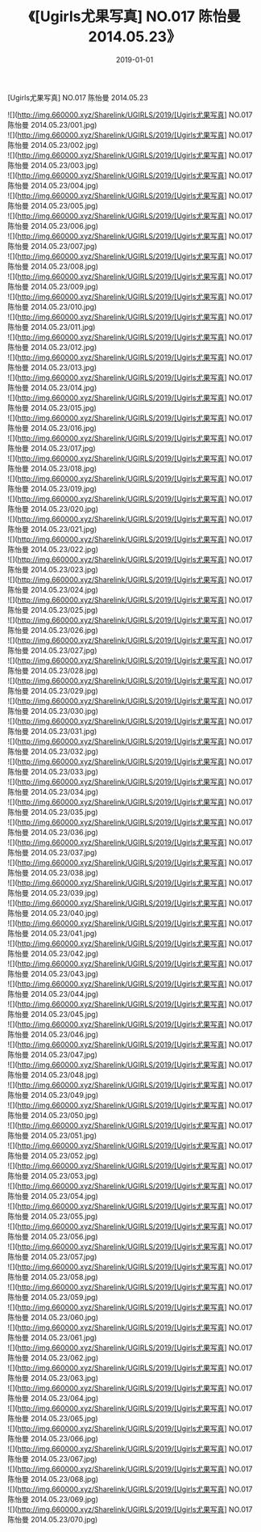 ﻿---
layout: post
title:  《[Ugirls尤果写真] NO.017 陈怡曼 2014.05.23》
date:   2019-01-01
img: http://img.660000.xyz/Sharelink/UGIRLS/2019/[Ugirls尤果写真] NO.017 陈怡曼 2014.05.23/000.jpg
categories: [美女, 清纯, 唯美]
---

[Ugirls尤果写真] NO.017 陈怡曼 2014.05.23

 ![](http://img.660000.xyz/Sharelink/UGIRLS/2019/[Ugirls尤果写真] NO.017 陈怡曼 2014.05.23/001.jpg) <br>![](http://img.660000.xyz/Sharelink/UGIRLS/2019/[Ugirls尤果写真] NO.017 陈怡曼 2014.05.23/002.jpg) <br>![](http://img.660000.xyz/Sharelink/UGIRLS/2019/[Ugirls尤果写真] NO.017 陈怡曼 2014.05.23/003.jpg) <br>![](http://img.660000.xyz/Sharelink/UGIRLS/2019/[Ugirls尤果写真] NO.017 陈怡曼 2014.05.23/004.jpg) <br>![](http://img.660000.xyz/Sharelink/UGIRLS/2019/[Ugirls尤果写真] NO.017 陈怡曼 2014.05.23/005.jpg) <br>![](http://img.660000.xyz/Sharelink/UGIRLS/2019/[Ugirls尤果写真] NO.017 陈怡曼 2014.05.23/006.jpg) <br>![](http://img.660000.xyz/Sharelink/UGIRLS/2019/[Ugirls尤果写真] NO.017 陈怡曼 2014.05.23/007.jpg) <br>![](http://img.660000.xyz/Sharelink/UGIRLS/2019/[Ugirls尤果写真] NO.017 陈怡曼 2014.05.23/008.jpg) <br>![](http://img.660000.xyz/Sharelink/UGIRLS/2019/[Ugirls尤果写真] NO.017 陈怡曼 2014.05.23/009.jpg) <br>![](http://img.660000.xyz/Sharelink/UGIRLS/2019/[Ugirls尤果写真] NO.017 陈怡曼 2014.05.23/010.jpg) <br>![](http://img.660000.xyz/Sharelink/UGIRLS/2019/[Ugirls尤果写真] NO.017 陈怡曼 2014.05.23/011.jpg) <br>![](http://img.660000.xyz/Sharelink/UGIRLS/2019/[Ugirls尤果写真] NO.017 陈怡曼 2014.05.23/012.jpg) <br>![](http://img.660000.xyz/Sharelink/UGIRLS/2019/[Ugirls尤果写真] NO.017 陈怡曼 2014.05.23/013.jpg) <br>![](http://img.660000.xyz/Sharelink/UGIRLS/2019/[Ugirls尤果写真] NO.017 陈怡曼 2014.05.23/014.jpg) <br>![](http://img.660000.xyz/Sharelink/UGIRLS/2019/[Ugirls尤果写真] NO.017 陈怡曼 2014.05.23/015.jpg) <br>![](http://img.660000.xyz/Sharelink/UGIRLS/2019/[Ugirls尤果写真] NO.017 陈怡曼 2014.05.23/016.jpg) <br>![](http://img.660000.xyz/Sharelink/UGIRLS/2019/[Ugirls尤果写真] NO.017 陈怡曼 2014.05.23/017.jpg) <br>![](http://img.660000.xyz/Sharelink/UGIRLS/2019/[Ugirls尤果写真] NO.017 陈怡曼 2014.05.23/018.jpg) <br>![](http://img.660000.xyz/Sharelink/UGIRLS/2019/[Ugirls尤果写真] NO.017 陈怡曼 2014.05.23/019.jpg) <br>![](http://img.660000.xyz/Sharelink/UGIRLS/2019/[Ugirls尤果写真] NO.017 陈怡曼 2014.05.23/020.jpg) <br>![](http://img.660000.xyz/Sharelink/UGIRLS/2019/[Ugirls尤果写真] NO.017 陈怡曼 2014.05.23/021.jpg) <br>![](http://img.660000.xyz/Sharelink/UGIRLS/2019/[Ugirls尤果写真] NO.017 陈怡曼 2014.05.23/022.jpg) <br>![](http://img.660000.xyz/Sharelink/UGIRLS/2019/[Ugirls尤果写真] NO.017 陈怡曼 2014.05.23/023.jpg) <br>![](http://img.660000.xyz/Sharelink/UGIRLS/2019/[Ugirls尤果写真] NO.017 陈怡曼 2014.05.23/024.jpg) <br>![](http://img.660000.xyz/Sharelink/UGIRLS/2019/[Ugirls尤果写真] NO.017 陈怡曼 2014.05.23/025.jpg) <br>![](http://img.660000.xyz/Sharelink/UGIRLS/2019/[Ugirls尤果写真] NO.017 陈怡曼 2014.05.23/026.jpg) <br>![](http://img.660000.xyz/Sharelink/UGIRLS/2019/[Ugirls尤果写真] NO.017 陈怡曼 2014.05.23/027.jpg) <br>![](http://img.660000.xyz/Sharelink/UGIRLS/2019/[Ugirls尤果写真] NO.017 陈怡曼 2014.05.23/028.jpg) <br>![](http://img.660000.xyz/Sharelink/UGIRLS/2019/[Ugirls尤果写真] NO.017 陈怡曼 2014.05.23/029.jpg) <br>![](http://img.660000.xyz/Sharelink/UGIRLS/2019/[Ugirls尤果写真] NO.017 陈怡曼 2014.05.23/030.jpg) <br>![](http://img.660000.xyz/Sharelink/UGIRLS/2019/[Ugirls尤果写真] NO.017 陈怡曼 2014.05.23/031.jpg) <br>![](http://img.660000.xyz/Sharelink/UGIRLS/2019/[Ugirls尤果写真] NO.017 陈怡曼 2014.05.23/032.jpg) <br>![](http://img.660000.xyz/Sharelink/UGIRLS/2019/[Ugirls尤果写真] NO.017 陈怡曼 2014.05.23/033.jpg) <br>![](http://img.660000.xyz/Sharelink/UGIRLS/2019/[Ugirls尤果写真] NO.017 陈怡曼 2014.05.23/034.jpg) <br>![](http://img.660000.xyz/Sharelink/UGIRLS/2019/[Ugirls尤果写真] NO.017 陈怡曼 2014.05.23/035.jpg) <br>![](http://img.660000.xyz/Sharelink/UGIRLS/2019/[Ugirls尤果写真] NO.017 陈怡曼 2014.05.23/036.jpg) <br>![](http://img.660000.xyz/Sharelink/UGIRLS/2019/[Ugirls尤果写真] NO.017 陈怡曼 2014.05.23/037.jpg) <br>![](http://img.660000.xyz/Sharelink/UGIRLS/2019/[Ugirls尤果写真] NO.017 陈怡曼 2014.05.23/038.jpg) <br>![](http://img.660000.xyz/Sharelink/UGIRLS/2019/[Ugirls尤果写真] NO.017 陈怡曼 2014.05.23/039.jpg) <br>![](http://img.660000.xyz/Sharelink/UGIRLS/2019/[Ugirls尤果写真] NO.017 陈怡曼 2014.05.23/040.jpg) <br>![](http://img.660000.xyz/Sharelink/UGIRLS/2019/[Ugirls尤果写真] NO.017 陈怡曼 2014.05.23/041.jpg) <br>![](http://img.660000.xyz/Sharelink/UGIRLS/2019/[Ugirls尤果写真] NO.017 陈怡曼 2014.05.23/042.jpg) <br>![](http://img.660000.xyz/Sharelink/UGIRLS/2019/[Ugirls尤果写真] NO.017 陈怡曼 2014.05.23/043.jpg) <br>![](http://img.660000.xyz/Sharelink/UGIRLS/2019/[Ugirls尤果写真] NO.017 陈怡曼 2014.05.23/044.jpg) <br>![](http://img.660000.xyz/Sharelink/UGIRLS/2019/[Ugirls尤果写真] NO.017 陈怡曼 2014.05.23/045.jpg) <br>![](http://img.660000.xyz/Sharelink/UGIRLS/2019/[Ugirls尤果写真] NO.017 陈怡曼 2014.05.23/046.jpg) <br>![](http://img.660000.xyz/Sharelink/UGIRLS/2019/[Ugirls尤果写真] NO.017 陈怡曼 2014.05.23/047.jpg) <br>![](http://img.660000.xyz/Sharelink/UGIRLS/2019/[Ugirls尤果写真] NO.017 陈怡曼 2014.05.23/048.jpg) <br>![](http://img.660000.xyz/Sharelink/UGIRLS/2019/[Ugirls尤果写真] NO.017 陈怡曼 2014.05.23/049.jpg) <br>![](http://img.660000.xyz/Sharelink/UGIRLS/2019/[Ugirls尤果写真] NO.017 陈怡曼 2014.05.23/050.jpg) <br>![](http://img.660000.xyz/Sharelink/UGIRLS/2019/[Ugirls尤果写真] NO.017 陈怡曼 2014.05.23/051.jpg) <br>![](http://img.660000.xyz/Sharelink/UGIRLS/2019/[Ugirls尤果写真] NO.017 陈怡曼 2014.05.23/052.jpg) <br>![](http://img.660000.xyz/Sharelink/UGIRLS/2019/[Ugirls尤果写真] NO.017 陈怡曼 2014.05.23/053.jpg) <br>![](http://img.660000.xyz/Sharelink/UGIRLS/2019/[Ugirls尤果写真] NO.017 陈怡曼 2014.05.23/054.jpg) <br>![](http://img.660000.xyz/Sharelink/UGIRLS/2019/[Ugirls尤果写真] NO.017 陈怡曼 2014.05.23/055.jpg) <br>![](http://img.660000.xyz/Sharelink/UGIRLS/2019/[Ugirls尤果写真] NO.017 陈怡曼 2014.05.23/056.jpg) <br>![](http://img.660000.xyz/Sharelink/UGIRLS/2019/[Ugirls尤果写真] NO.017 陈怡曼 2014.05.23/057.jpg) <br>![](http://img.660000.xyz/Sharelink/UGIRLS/2019/[Ugirls尤果写真] NO.017 陈怡曼 2014.05.23/058.jpg) <br>![](http://img.660000.xyz/Sharelink/UGIRLS/2019/[Ugirls尤果写真] NO.017 陈怡曼 2014.05.23/059.jpg) <br>![](http://img.660000.xyz/Sharelink/UGIRLS/2019/[Ugirls尤果写真] NO.017 陈怡曼 2014.05.23/060.jpg) <br>![](http://img.660000.xyz/Sharelink/UGIRLS/2019/[Ugirls尤果写真] NO.017 陈怡曼 2014.05.23/061.jpg) <br>![](http://img.660000.xyz/Sharelink/UGIRLS/2019/[Ugirls尤果写真] NO.017 陈怡曼 2014.05.23/062.jpg) <br>![](http://img.660000.xyz/Sharelink/UGIRLS/2019/[Ugirls尤果写真] NO.017 陈怡曼 2014.05.23/063.jpg) <br>![](http://img.660000.xyz/Sharelink/UGIRLS/2019/[Ugirls尤果写真] NO.017 陈怡曼 2014.05.23/064.jpg) <br>![](http://img.660000.xyz/Sharelink/UGIRLS/2019/[Ugirls尤果写真] NO.017 陈怡曼 2014.05.23/065.jpg) <br>![](http://img.660000.xyz/Sharelink/UGIRLS/2019/[Ugirls尤果写真] NO.017 陈怡曼 2014.05.23/066.jpg) <br>![](http://img.660000.xyz/Sharelink/UGIRLS/2019/[Ugirls尤果写真] NO.017 陈怡曼 2014.05.23/067.jpg) <br>![](http://img.660000.xyz/Sharelink/UGIRLS/2019/[Ugirls尤果写真] NO.017 陈怡曼 2014.05.23/068.jpg) <br>![](http://img.660000.xyz/Sharelink/UGIRLS/2019/[Ugirls尤果写真] NO.017 陈怡曼 2014.05.23/069.jpg) <br>![](http://img.660000.xyz/Sharelink/UGIRLS/2019/[Ugirls尤果写真] NO.017 陈怡曼 2014.05.23/070.jpg) <br>